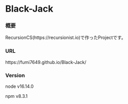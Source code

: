 # Black-Jack
<h3>概要</h3>
RecursionCS(https://recursionist.io)で作ったProjectです。
<h3>URL</h3>
https://fumi7649.github.io/Black-Jack/


<h3>Version</h3>
<p>node v16.14.0</p>
<p>npm v8.3.1</p>
